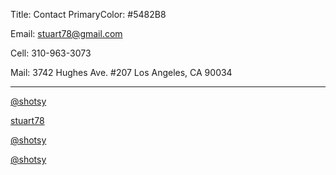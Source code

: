 Title: Contact
PrimaryColor: #5482B8



Email: [stuart78@gmail.com](mailto://stuart78@gmail.com)

Cell: 310-963-3073

Mail: 3742 Hughes Ave. #207 Los Angeles, CA 90034

------

<i class="fa fa-twitter fa-fw"></i> [@shotsy](https://twitter.com/shotsy)

<i class="fa fa-linkedin fa-fw"></i> [stuart78](https://www.linkedin.com/in/stuart78)

<i class="fa fa-flickr fa-fw"></i> [@shotsy](https://www.flickr.com/photos/shotsy/)

<i class="fa fa-instagram fa-fw"></i> [@shotsy](http://instagram.com/shotsy)
